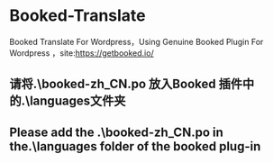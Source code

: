 # Booked-Translate
Booked Translate For Wordpress，Using Genuine Booked Plugin For Wordpress ，site:https://getbooked.io/

## 请将.\booked-zh_CN.po 放入Booked 插件中的.\languages文件夹

## Please add the .\booked-zh_CN.po in the.\languages folder of the booked plug-in
